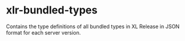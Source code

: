 # xlr-bundled-types

Contains the type definitions of all bundled types in XL Release in JSON format for each server version.
